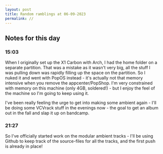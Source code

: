 ```yaml
---
layout: post
title: Random ramblings at 06-09-2023
permalink: //
---
```

## Notes for this day

### 15:03

When I originally set up the X1 Carbon with Arch, I had the home folder on a separate partition. That was a mistake as it wasn't very big, all the stuff I was pulling down was rapidly filling up the space on the partition. So I nuked it and went with PopOS instead - it's actually not that memory intensive when you remove the appcenter/PopShop. I'm very constrained with memory on this machine (only 4GB, soldered!) - but I enjoy the feel of the machine so I'm going to keep using it.

I've been really feeling the urge to get into making some ambient again - I'll be doing some VCVrack stuff in the evenings now - the goal to get an album out in the fall and slap it up on bandcamp.

### 21:27

So I've officially started work on the modular ambient tracks - I'll be using
Github to keep track of the source-files for all the tracks, and the first push
is already in place!
